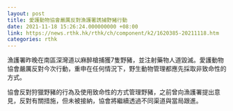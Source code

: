 ```yaml
---
layout: post
title: 愛護動物協會嚴厲反對漁護署誘捕野豬行動
date: 2021-11-18 15:26:24.000000000 +08:00
link: https://news.rthk.hk/rthk/ch/component/k2/1620385-20211118.htm
categories: rthk
---
```


漁護署昨晚在南區深灣道以麻醉槍捕獲7隻野豬，並注射藥物人道毀滅。愛護動物協會嚴厲反對今次行動，重申在任何情況下，野生動物管理都應先採取非致命性的方式。

協會反對狩獵野豬的行為及使用致命性的方式管理野豬，之前曾向漁護署提出意見，反對有關措施，但未被接納，協會將繼續透過不同渠道與當局跟進。
